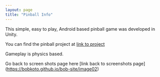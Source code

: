 ```yaml
---
layout: page
title: "Pinball Info"
---
```


This simple, easy to play, Android based pinball game was developed in Unity.

You can find the pinball project at [link to project](https://github.com/bobkoto/touchinput1/)


Gameplay is physics based.

Go back to screen shots page here [link back to screenshots page] (https://bobkoto.github.io/bob-site/image02)